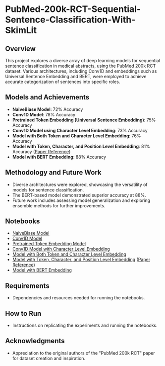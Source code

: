 # PubMed-200k-RCT-Sequential-Sentence-Classification-With-SkimLit


## Overview

This project explores a diverse array of deep learning models for sequential sentence classification in medical abstracts, using the PubMed 200k RCT dataset. Various architectures, including Conv1D and embeddings such as Universal Sentence Embedding and BERT, were employed to achieve accurate categorization of sentences into specific roles.

## Models and Achievements

- **NaiveBiase Model**: 72% Accuracy
- **Conv1D Model**: 78% Accuracy
- **Pretrained Token Embedding (Universal Sentence Embedding)**: 75% Accuracy
- **Conv1D Model using Character Level Embedding**: 73% Accuracy
- **Model with Both Token and Character Level Embedding**: 76% Accuracy
- **Model with Token, Character, and Position Level Embedding**: 81% Accuracy ([Paper Reference](https://arxiv.org/pdf/1612.05251.pdf))
- **Model with BERT Embedding**: 88% Accuracy

## Methodology and Future Work

- Diverse architectures were explored, showcasing the versatility of models for sentence classification.
- The BERT-based model demonstrated superior accuracy at 88%.
- Future work includes assessing model generalization and exploring ensemble methods for further improvements.

## Notebooks

- [NaiveBiase Model](https://github.com/Shubhankar9934/PubMed-200k-RCT-Sequential-Sentence-Classification-With-SkimLit/tree/main/Model%20Notebooks)
- [Conv1D Model](https://github.com/Shubhankar9934/PubMed-200k-RCT-Sequential-Sentence-Classification-With-SkimLit/tree/main/Model%20Notebooks)
- [Pretrained Token Embedding Model](https://github.com/Shubhankar9934/PubMed-200k-RCT-Sequential-Sentence-Classification-With-SkimLit/tree/main/Model%20Notebooks)
- [Conv1D Model with Character Level Embedding](https://github.com/Shubhankar9934/PubMed-200k-RCT-Sequential-Sentence-Classification-With-SkimLit/tree/main/Model%20Notebooks)
- [Model with Both Token and Character Level Embedding](https://github.com/Shubhankar9934/PubMed-200k-RCT-Sequential-Sentence-Classification-With-SkimLit/tree/main/Model%20Notebooks)
- [Model with Token, Character, and Position Level Embedding](https://github.com/Shubhankar9934/PubMed-200k-RCT-Sequential-Sentence-Classification-With-SkimLit/tree/main/Model%20Notebooks) ([Paper Reference](https://arxiv.org/pdf/1612.05251.pdf))
- [Model with BERT Embedding](https://github.com/Shubhankar9934/PubMed-200k-RCT-Sequential-Sentence-Classification-With-SkimLit/tree/main/Model%20Notebooks)

## Requirements

- Dependencies and resources needed for running the notebooks.

## How to Run

- Instructions on replicating the experiments and running the notebooks.

## Acknowledgments

- Appreciation to the original authors of the "PubMed 200k RCT" paper for dataset creation and inspiration.
